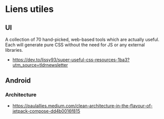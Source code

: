 # Liens utiles
## UI
A collection of 70 hand-picked, web-based tools which are actually useful. Each will generate pure CSS without the need for JS or any external libraries.
- https://dev.to/lissy93/super-useful-css-resources-1ba3?utm_source=tldrnewsletter

## Android
### Architecture
- https://paulallies.medium.com/clean-architecture-in-the-flavour-of-jetpack-compose-dd4b0016f815
